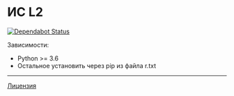 # ИС L2

[![Dependabot Status](https://api.dependabot.com/badges/status?host=github&repo=moodpulse/l2)](https://dependabot.com)

Зависимости:
* Python >= 3.6
* Остальное установить через pip из файла r.txt

---
[Лицензия](LICENSE)
